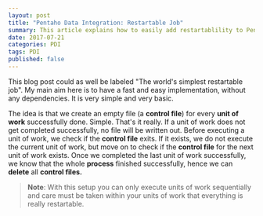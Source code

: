 ```yaml
---
layout: post
title: "Pentaho Data Integration: Restartable Job"
summary: This article explains how to easily add restartablility to Pentaho jobs
date: 2017-07-21
categories: PDI
tags: PDI
published: false
---  
```



This blog post could as well be labeled "The world's simplest restartable job". My main aim here is to have a fast and easy implementation, without any dependencies. It is very simple and very basic. 

The idea is that we create an empty file (a **control file**) for every **unit of work** successfully done. Simple. That's it really. If a unit of work does not get completed successfully, no file will be written out. Before executing a unit of work, we check if the **control file** exits. If it exists, we do not execute the current unit of work, but move on to check if the **control file** for the next unit of work exists. Once we completed the last unit of work successfully, we know that the whole **process** finished successfully, hence we can **delete** all **control files.**

> **Note**: With this setup you can only execute units of work sequentially and care must be taken within your units of work that everything is really restartable.

